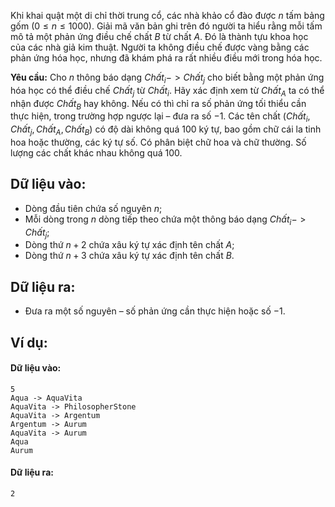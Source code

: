 Khi khai quật một di chỉ thời trung cổ, các nhà khảo cổ đào được $n$ tấm bảng gốm $(0 ≤ n ≤ 1000)$. Giải mã văn bản ghi trên đó người ta hiểu rằng mỗi tấm mô tả một phản ứng điều chế chất $B$ từ chất $A$. Đó là thành tựu khoa học của các nhà giả kim thuật. Người ta không điều chế được vàng bằng các phản ứng hóa học, nhưng đã khám phá ra rất nhiều điều mới trong hóa học.

**Yêu cầu:** Cho $n$ thông báo dạng $Chất_i->Chất_j$ cho biết bằng một phản ứng hóa học có thể điều chế $Chất_j$ từ $Chất_i$. Hãy xác định xem từ $Chất_A$ ta có thể nhận được $Chất_B$ hay không. Nếu có thì chỉ ra số phản ứng tối thiểu cần thực hiện, trong trường hợp ngược lại – đưa ra số $-1$. Các tên chất $(Chất_i, Chất_j, Chất_A, Chất_B)$ có độ dài không quá $100$ ký tự, bao gồm chữ cái la tinh hoa hoặc thường, các ký tự số. Có phân biệt chữ hoa và chữ thường. Số lượng các chất khác nhau không quá $100$.

## Dữ liệu vào:
- Dòng đầu tiên chứa số nguyên $n$;
- Mỗi dòng trong $n$ dòng tiếp theo chứa một thông báo dạng $Chất_i->Chất_j$;
- Dòng thứ $n+2$ chứa xâu ký tự xác định tên chất $A$;
- Dòng thứ $n+3$ chứa xâu ký tự xác định tên chất $B$.

## Dữ liệu ra:
- Đưa ra một số nguyên – số phản ứng cần thực hiện hoặc số $-1$.

## Ví dụ:
#### Dữ liệu vào:
```
5
Aqua -> AquaVita
AquaVita -> PhilosopherStone
AquaVita -> Argentum
Argentum -> Aurum
AquaVita -> Aurum
Aqua
Aurum
```

#### Dữ liệu ra:
```
2
```